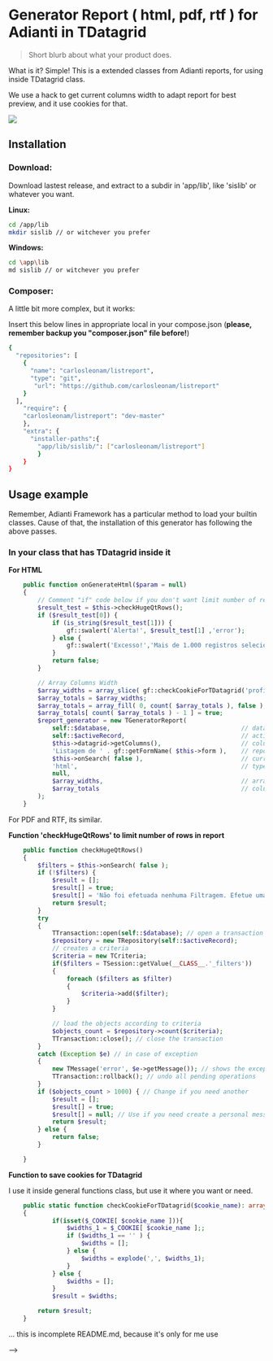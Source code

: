 # Generator Report ( html, pdf, rtf ) for Adianti in TDatagrid
> Short blurb about what your product does.

<!-- [![NPM Version][npm-image]][npm-url] -->
<!-- [![Build Status][travis-image]][travis-url] -->
<!-- [![Downloads Stats][npm-downloads]][npm-url] -->

What is it? Simple! This is a extended classes from Adianti reports, for using inside TDatagrid class.

We use a hack to get current columns width to adapt report for best preview, and it use cookies for that.

![](header.png)

## Installation

### Download:

Download lastest release, and extract to a subdir in 'app/lib', like 'sislib' or whatever you want.

**Linux:**

```sh
cd /app/lib
mkdir sislib // or witchever you prefer
```

**Windows:**

```sh
cd \app\lib
md sislib // or witchever you prefer
```

### Composer:

A little bit more complex, but it works:

Insert this below lines in appropriate local in your compose.json (**please, remember backup you "composer.json" file before!**)

```sh
{
  "repositories": [
    {
      "name": "carlosleonam/listreport",
      "type": "git",
       "url": "https://github.com/carlosleonam/listreport"
    }
  ],
    "require": {
    "carlosleonam/listreport": "dev-master"
    },
    "extra": {
      "installer-paths":{
        "app/lib/sislib/": ["carlosleonam/listreport"]
        }
    }
}

```

## Usage example

Remember, Adianti Framework has a particular method to load your builtin classes. Cause of that, the installation of this generator has following the above passes.

### In your class that has TDatagrid inside it

**For HTML**

```php
    public function onGenerateHtml($param = null)
    {
        // Comment "if" code below if you don't want limit number of records send to report
        $result_test = $this->checkHugeQtRows();
        if ($result_test[0]) {
            if (is_string($result_test[1])) {
                gf::swalert('Alerta!', $result_test[1] ,'error');
            } else {
                gf::swalert('Excesso!','Mais de 1.000 registros selecionados!','error');
            }
            return false;
        }

        // Array Columns Width
        $array_widths = array_slice( gf::checkCookieForTDatagrid('profile_tdatagrid_'. self::$formName .'_col_width'), 2);
        $array_totals = $array_widths;
        $array_totals = array_fill( 0, count( $array_totals ), false );
        $array_totals[ count( $array_totals ) - 1 ] = true;
        $report_generator = new TGeneratorReport(
            self::$database,                                    // database name
            self::$activeRecord,                                // active record
            $this->datagrid->getColumns(),                      // columns of current TDatagrid
            'Listagem de ' . gf::getFormName( $this->form ),    // report title
            $this->onSearch( false ),                           // current filter (only works if you change "onSearch" method, see docs folder)
            'html',                                             // type of report desire
            null,
            $array_widths,                                      // array with columns width
            $array_totals                                       // column to get total (the last is default)
        );
    }

```

For PDF and RTF, its similar.

**Function 'checkHugeQtRows' to limit number of rows in report**

```php
    public function checkHugeQtRows()
    {
        $filters = $this->onSearch( false );
        if (!$filters) {
            $result = [];
            $result[] = true;
            $result[] = 'Não foi efetuada nenhuma Filtragem. Efetue uma busca antes de tentar imprimir!';
            return $result;
        }
        try
        {
            TTransaction::open(self::$database); // open a transaction
            $repository = new TRepository(self::$activeRecord);
            // creates a criteria
            $criteria = new TCriteria;
            if($filters = TSession::getValue(__CLASS__.'_filters'))
            {
                foreach ($filters as $filter)
                {
                    $criteria->add($filter);
                }
            }

            // load the objects according to criteria
            $objects_count = $repository->count($criteria);
            TTransaction::close(); // close the transaction
        }
        catch (Exception $e) // in case of exception
        {
            new TMessage('error', $e->getMessage()); // shows the exception error message
            TTransaction::rollback(); // undo all pending operations
        }
        if ($objects_count > 1000) { // Change if you need another
            $result = [];
            $result[] = true;
            $result[] = null; // Use if you need create a personal message
            return $result;
        } else {
            return false;
        }

    }

```

**Function to save cookies for TDatagrid**

I use it inside general functions class, but use it where you want or need.

```php
    public static function checkCookieForTDatagrid($cookie_name): array
    {
            if(isset($_COOKIE[ $cookie_name ])){
                $widths_1 = $_COOKIE[ $cookie_name ];;
                if ($widths_1 == '' ) {
                    $widths = [];
                } else {
                    $widths = explode(',', $widths_1);
                }
            } else {
                $widths = [];
            }
            $result = $widths;

        return $result;
    }

```

... this is incomplete README.md, because it's only for me use

<!--
A few motivating and useful examples of how your product can be used. Spice this up with code blocks and potentially more screenshots.

_For more examples and usage, please refer to the [Wiki][wiki]._

## Development setup

Describe how to install all development dependencies and how to run an automated test-suite of some kind. Potentially do this for multiple platforms.

```sh
make install
npm test
```

## Release History

* 0.2.1
    * CHANGE: Update docs (module code remains unchanged)
* 0.2.0
    * CHANGE: Remove `setDefaultXYZ()`
    * ADD: Add `init()`
* 0.1.1
    * FIX: Crash when calling `baz()` (Thanks @GenerousContributorName!)
* 0.1.0
    * The first proper release
    * CHANGE: Rename `foo()` to `bar()`
* 0.0.1
    * Work in progress

## Meta

Your Name – [@YourTwitter](https://twitter.com/dbader_org) – YourEmail@example.com

Distributed under the XYZ license. See ``LICENSE`` for more information.

[https://github.com/yourname/github-link](https://github.com/dbader/)

## Contributing

1. Fork it (<https://github.com/yourname/yourproject/fork>)
2. Create your feature branch (`git checkout -b feature/fooBar`)
3. Commit your changes (`git commit -am 'Add some fooBar'`)
4. Push to the branch (`git push origin feature/fooBar`)
5. Create a new Pull Request

<!-- Markdown link & img dfn's -->
[npm-image]: https://img.shields.io/npm/v/datadog-metrics.svg?style=flat-square
[npm-url]: https://npmjs.org/package/datadog-metrics
[npm-downloads]: https://img.shields.io/npm/dm/datadog-metrics.svg?style=flat-square
[travis-image]: https://img.shields.io/travis/dbader/node-datadog-metrics/master.svg?style=flat-square
[travis-url]: https://travis-ci.org/dbader/node-datadog-metrics
[wiki]: https://github.com/yourname/yourproject/wiki
-->